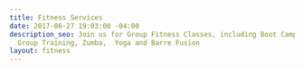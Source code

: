 ```yaml
---
title: Fitness Services
date: 2017-06-27 19:03:00 -04:00
description_seo: Join us for Group Fitness Classes, including Boot Camp, Personal
  Group Training, Zumba,  Yoga and Barre Fusion
layout: fitness
---
```


